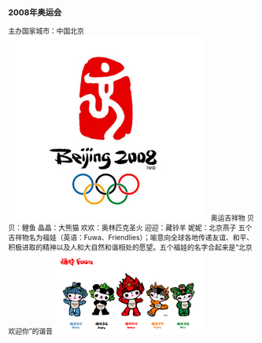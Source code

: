 ### 2008年奥运会
主办国家城市：中国北京
&nbsp;
![](images/2008-2.jpg)
&nbsp;
奥运吉祥物
贝贝：鲤鱼
晶晶：大熊猫
欢欢：奥林匹克圣火
迎迎：藏铃羊
妮妮：北京燕子
五个吉祥物名为福娃（英语：Fuwa、Friendlies）；喻意向全球各地传递友谊、和平、积极进取的精神以及人和大自然和谐相处的愿望。五个福娃的名字合起来是“北京欢迎你”的谐音
![](images/2008.png)